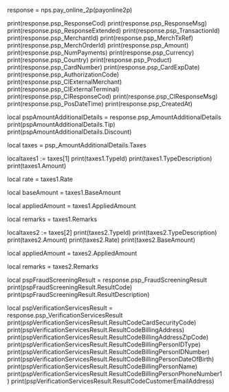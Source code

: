 
response = nps.pay_online_2p(payonline2p)

print(response.psp_ResponseCod)
print(response.psp_ResponseMsg)
print(response.psp_ResponseExtended)
print(response.psp_TransactionId)
print(response.psp_MerchantId)
print(response.psp_MerchTxRef)
print(response.psp_MerchOrderId)
print(response.psp_Amount)
print(response.psp_NumPayments)
print(response.psp_Currency)
print(response.psp_Country)
print(response.psp_Product)
print(response.psp_CardNumber)
print(response.psp_CardExpDate)
print(response.psp_AuthorizationCode)
print(response.psp_ClExternalMerchant)
print(response.psp_ClExternalTerminal)
print(response.psp_ClResponseCod)
print(response.psp_ClResponseMsg)
print(response.psp_PosDateTime)
print(response.psp_CreatedAt)

local pspAmountAdditionalDetails = response.psp_AmountAdditionalDetails
print(pspAmountAdditionalDetails.Tip)
print(pspAmountAdditionalDetails.Discount)

local taxes = psp_AmountAdditionalDetails.Taxes

localtaxes1 := taxes[1]
print(taxes1.TypeId)
print(taxes1.TypeDescription)
print(taxes1.Amount)

local rate = taxes1.Rate


local baseAmount = taxes1.BaseAmount


local appliedAmount = taxes1.AppliedAmount


local remarks = taxes1.Remarks



localtaxes2 := taxes[2]
print(taxes2.TypeId)
print(taxes2.TypeDescription)
print(taxes2.Amount)
print(taxes2.Rate)
print(taxes2.BaseAmount)

local appliedAmount = taxes2.AppliedAmount


local remarks = taxes2.Remarks





local pspFraudScreeningResult = response.psp_FraudScreeningResult
print(pspFraudScreeningResult.ResultCode)
print(pspFraudScreeningResult.ResultDescription)


local pspVerificationServicesResult = response.psp_VerificationServicesResult
print(pspVerificationServicesResult.ResultCodeCardSecurityCode)
print(pspVerificationServicesResult.ResultCodeBillingAddress)
print(pspVerificationServicesResult.ResultCodeBillingAddressZipCode)
print(pspVerificationServicesResult.ResultCodeBillingPersonIDType)
print(pspVerificationServicesResult.ResultCodeBillingPersonIDNumber)
print(pspVerificationServicesResult.ResultCodeBillingPersonDateOfBirth)
print(pspVerificationServicesResult.ResultCodeBillingPersonName)
print(pspVerificationServicesResult.ResultCodeBillingPersonPhoneNumber1)
print(pspVerificationServicesResult.ResultCodeCustomerEmailAddress)

